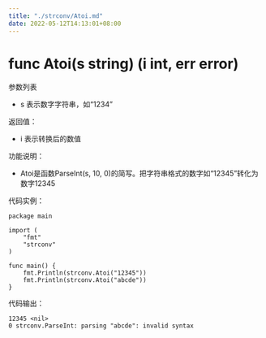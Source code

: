 ```yaml
---
title: "./strconv/Atoi.md"
date: 2022-05-12T14:13:01+08:00
---
```

# func Atoi(s string) (i int, err error)

参数列表

- s 表示数字字符串，如“1234” 

返回值：

- i 表示转换后的数值 

功能说明：

- Atoi是函数ParseInt(s, 10, 0)的简写。把字符串格式的数字如“12345”转化为数字12345

代码实例：

	package main
	
	import (
		"fmt"
		"strconv"
	)
	
    func main() {
        fmt.Println(strconv.Atoi("12345"))
        fmt.Println(strconv.Atoi("abcde"))
    }


代码输出：

    12345 <nil>
    0 strconv.ParseInt: parsing "abcde": invalid syntax